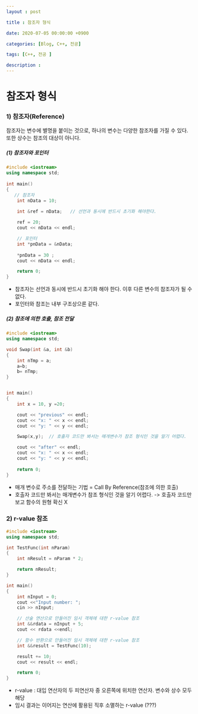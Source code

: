 ```yaml
---
layout : post

title : 참조자 형식

date: 2020-07-05 00:00:00 +0900

categories: [Blog, C++, 전공]

tags: [C++, 전공 ]

description : 
---
```


# 참조자 형식

### 1) 참조자(Reference)

참조자는 변수에 별명을 붙이는 것으로, 하나의 변수는 다양한 참조자를 가질 수 있다. 또한 상수는 참조의 대상이 아니다.

##### (1) 참조자와 포인터


```cpp
#include <iostream>
using namespace std; 
  
int main()
{
   // 참조자
    int nData = 10;
    
    int &ref = nData;	// 선언과 동시에 반드시 초기화 해야한다.

    ref = 20;
    cout << nData << endl;

    // 포인터
    int *pnData = &nData;
    
    *pnData = 30 ;
    cout << nData << endl;

    return 0;
}
```

- 참조자는 선언과 동시에 반드시 초기화 해야 한다. 이후 다른 변수의 참조자가 될 수 없다.
- 포인터와 참조는 내부 구조상으론 같다.


##### (2) 참조에 의한 호출, 참조 전달

```cpp
#include <iostream>
using namespace std;

void Swap(int &a, int &b)
{
    int nTmp = a;
    a=b;
    b= nTmp;
}


int main()
{
    int x = 10, y =20;

    cout << "previous" << endl;
    cout << "x: " << x << endl;
    cout << "y: " << y << endl;

    Swap(x,y);	// 호출자 코드만 봐서는 매개변수가 참조 형식인 것을 알기 어렵다.

    cout << "after" << endl;
    cout << "x: " << x << endl;
    cout << "y: " << y << endl;
    
    return 0;
}
```

- 매개 변수로 주소를 전달하는 기법 = Call By Reference(참조에 의한 호출)
- 호출자 코드만 봐서는 매개변수가 참조 형식인 것을 알기 어렵다. -> 호출자 코드만 보고 함수의 원형 확신 X

### 2) r-value 참조

```cpp
#include <iostream>
using namespace std;

int TestFunc(int nParam)
{
    int nResult = nParam * 2;

    return nResult;
}

int main()
{
    int nInput = 0;
    cout <<"Input number: ";
    cin >> nInput;

    // 산술 연산으로 만들어진 임시 객체에 대한 r-value 참조
    int &&rdata = nInput + 5;
    cout << rdata <<endl;

    // 함수 반환으로 만들어진 임시 객체에 대한 r-value 참조
    int &&result = TestFunc(10);

    result += 10;
    cout << result << endl;

    return 0;
}
```

- r-value : 대입 연산자의 두 피연산자 중 오른쪽에 위치한 연산자. 변수와 상수 모두 해당
- 임시 결과는 이어지는 연산에 활용된 직후 소멸하는 r-value (???)
